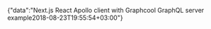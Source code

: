 {"data":"Next.js React Apollo client with Graphcool GraphQL server example2018-08-23T19:55:54+03:00"}
